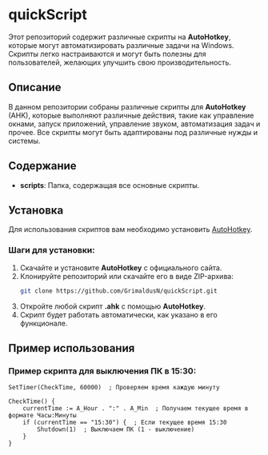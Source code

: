 # quickScript

Этот репозиторий содержит различные скрипты на **AutoHotkey**, которые могут автоматизировать различные задачи на Windows. Скрипты легко настраиваются и могут быть полезны для пользователей, желающих улучшить свою производительность.

## Описание

В данном репозитории собраны различные скрипты для **AutoHotkey** (AHK), которые выполняют различные действия, такие как управление окнами, запуск приложений, управление звуком, автоматизация задач и прочее. Все скрипты могут быть адаптированы под различные нужды и системы.

## Содержание

- **scripts**: Папка, содержащая все основные скрипты.

## Установка

Для использования скриптов вам необходимо установить [AutoHotkey](https://www.autohotkey.com/).

### Шаги для установки:

1. Скачайте и установите **AutoHotkey** с официального сайта.
2. Клонируйте репозиторий или скачайте его в виде ZIP-архива:
    ```bash
    git clone https://github.com/GrimaldusN/quickScript.git
    ```
3. Откройте любой скрипт **.ahk** с помощью **AutoHotkey**.
4. Скрипт будет работать автоматически, как указано в его функционале.

## Пример использования

### Пример скрипта для выключения ПК в 15:30:

```ahk
SetTimer(CheckTime, 60000)  ; Проверяем время каждую минуту

CheckTime() {
    currentTime := A_Hour . ":" . A_Min  ; Получаем текущее время в формате Часы:Минуты
    if (currentTime == "15:30") {  ; Если текущее время 15:30
        Shutdown(1)  ; Выключаем ПК (1 - выключение)
    }
}
